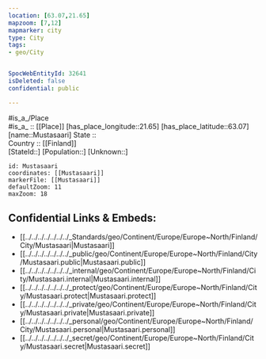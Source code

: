 ```yaml
---
location: [63.07,21.65] 
mapzoom: [7,12] 
mapmarker: city 
type: City
tags:
- geo/City


SpocWebEntityId: 32641
isDeleted: false
confidential: public

---
```

#is_a_/Place  
#is_a_ :: [[Place]] 
[has_place_longitude::21.65] 
[has_place_latitude::63.07] 
[name::Mustasaari] 
State ::  
Country :: [[Finland]]  
[StateId::] 
[Population::] 
[Unknown::] 


```leaflet
id: Mustasaari
coordinates: [[Mustasaari]] 
markerFile: [[Mustasaari]] 
defaultZoom: 11 
maxZoom: 18
```


## Confidential Links & Embeds: 
- [[../../../../../../../_Standards/geo/Continent/Europe/Europe~North/Finland/City/Mustasaari|Mustasaari]] 
- [[../../../../../../../_public/geo/Continent/Europe/Europe~North/Finland/City/Mustasaari.public|Mustasaari.public]] 
- [[../../../../../../../_internal/geo/Continent/Europe/Europe~North/Finland/City/Mustasaari.internal|Mustasaari.internal]] 
- [[../../../../../../../_protect/geo/Continent/Europe/Europe~North/Finland/City/Mustasaari.protect|Mustasaari.protect]] 
- [[../../../../../../../_private/geo/Continent/Europe/Europe~North/Finland/City/Mustasaari.private|Mustasaari.private]] 
- [[../../../../../../../_personal/geo/Continent/Europe/Europe~North/Finland/City/Mustasaari.personal|Mustasaari.personal]] 
- [[../../../../../../../_secret/geo/Continent/Europe/Europe~North/Finland/City/Mustasaari.secret|Mustasaari.secret]] 
